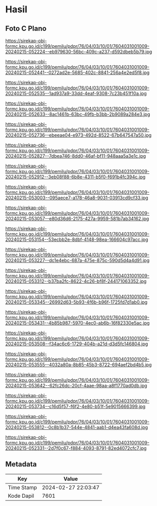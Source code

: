 # Hasil

## Foto C Plano

https://sirekap-obj-formc.kpu.go.id/c199/pemilu/pdpr/76/04/03/10/01/7604031001009-20240215-052224--eb979630-56bc-409c-a237-d592dbeb5b79.jpg

https://sirekap-obj-formc.kpu.go.id/c199/pemilu/pdpr/76/04/03/10/01/7604031001009-20240215-052441--0272ad2e-5685-402c-8841-256a4e2ed5f8.jpg

https://sirekap-obj-formc.kpu.go.id/c199/pemilu/pdpr/76/04/03/10/01/7604031001009-20240215-052535--1ad937a9-33dd-4eaf-9308-7c23b451f10a.jpg

https://sirekap-obj-formc.kpu.go.id/c199/pemilu/pdpr/76/04/03/10/01/7604031001009-20240215-052633--8ac1461b-63bc-49fb-b3bb-2b9089a284e3.jpg

https://sirekap-obj-formc.kpu.go.id/c199/pemilu/pdpr/76/04/03/10/01/7604031001009-20240215-052736--ebeeae04-e973-492d-8522-67b647547a50.jpg

https://sirekap-obj-formc.kpu.go.id/c199/pemilu/pdpr/76/04/03/10/01/7604031001009-20240215-052827--7dbea746-8dd0-46af-bf11-948aaa5a3e1c.jpg

https://sirekap-obj-formc.kpu.go.id/c199/pemilu/pdpr/76/04/03/10/01/7604031001009-20240215-052912--3eb08f88-6b8e-4311-b5f0-f691b4fc394c.jpg

https://sirekap-obj-formc.kpu.go.id/c199/pemilu/pdpr/76/04/03/10/01/7604031001009-20240215-053003--095aece7-a178-46a8-9031-03913cd9cf33.jpg

https://sirekap-obj-formc.kpu.go.id/c199/pemilu/pdpr/76/04/03/10/01/7604031001009-20240215-053057--e80d36d6-2175-427a-9959-581b7ab34162.jpg

https://sirekap-obj-formc.kpu.go.id/c199/pemilu/pdpr/76/04/03/10/01/7604031001009-20240215-053154--53ecbb2e-8dbf-4148-98ea-166604c97acc.jpg

https://sirekap-obj-formc.kpu.go.id/c199/pemilu/pdpr/76/04/03/10/01/7604031001009-20240215-053227--dc1e4ebc-687a-475e-875c-590d5d4a4d91.jpg

https://sirekap-obj-formc.kpu.go.id/c199/pemilu/pdpr/76/04/03/10/01/7604031001009-20240215-053312--b37ba2fc-8622-4c26-bf8f-244171063352.jpg

https://sirekap-obj-formc.kpu.go.id/c199/pemilu/pdpr/76/04/03/10/01/7604031001009-20240215-053345--26992d63-5b93-4f6b-b96f-1725fd7d1ab0.jpg

https://sirekap-obj-formc.kpu.go.id/c199/pemilu/pdpr/76/04/03/10/01/7604031001009-20240215-053431--4b85b987-5970-4ec0-ab6b-16f82330e5ac.jpg

https://sirekap-obj-formc.kpu.go.id/c199/pemilu/pdpr/76/04/03/10/01/7604031001009-20240215-053508--f34ac6c6-1729-404b-a21d-d3d5fc146804.jpg

https://sirekap-obj-formc.kpu.go.id/c199/pemilu/pdpr/76/04/03/10/01/7604031001009-20240215-053555--4032a80a-8b85-45b3-8722-694aef2bd4b5.jpg

https://sirekap-obj-formc.kpu.go.id/c199/pemilu/pdpr/76/04/03/10/01/7604031001009-20240215-053642--62fc26dc-20cf-4aae-98aa-a8f1770ad0db.jpg

https://sirekap-obj-formc.kpu.go.id/c199/pemilu/pdpr/76/04/03/10/01/7604031001009-20240215-053734--c16d5f57-f6f2-4e80-b51f-5e9015666399.jpg

https://sirekap-obj-formc.kpu.go.id/c199/pemilu/pdpr/76/04/03/10/01/7604031001009-20240215-053812--0c8b1b37-544e-4841-aab1-d4ea43fa608d.jpg

https://sirekap-obj-formc.kpu.go.id/c199/pemilu/pdpr/76/04/03/10/01/7604031001009-20240215-052331--2d7f0c67-f884-4093-8791-82ed4072cfc7.jpg


## Metadata

| Key        | Value               |
| ---------- | ------------------- |
| Time Stamp | 2024-02-27 22:03:47 |
| Kode Dapil | 7601                |



